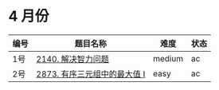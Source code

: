 # 4 月份

**编号**|**题目名称**|**难度**|**状态**
--------|------------|--------|--------
1号|[2140. 解决智力问题](./第1题%202140.%20解决智力问题)|medium|ac
2号|[2873. 有序三元组中的最大值 I](./第2题%202873.%20有序三元组中的最大值%20I)|easy|ac
